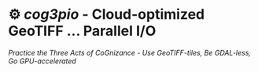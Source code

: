 # ⚙️ *cog3pio* - Cloud-optimized GeoTIFF ... Parallel I/O

*Practice the Three Acts of CoGnizance - Use GeoTIFF-tiles, Be GDAL-less, Go GPU-accelerated*
